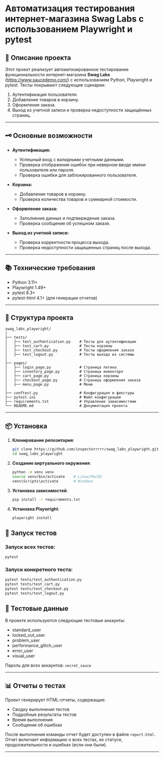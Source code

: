 # Автоматизация тестирования интернет-магазина Swag Labs с использованием Playwright и pytest

## 📝 Описание проекта

Этот проект реализует автоматизированное тестирование функциональности интернет-магазина **Swag Labs** (https://www.saucedemo.com/) с использованием Python, Playwright и pytest. Тесты покрывают следующие сценарии:

1. Аутентификация пользователя.  
2. Добавление товаров в корзину.  
3. Оформление заказа.  
4. Выход из учетной записи и проверка недоступности защищённых страниц.  

---

## 🗝️ Основные возможности

- **Аутентификация:**
  - Успешный вход с валидными учетными данными.
  - Проверка отображения ошибок при неверном вводе имени пользователя или пароля.
  - Проверка ошибки для заблокированного пользователя.

- **Корзина:**
  - Добавление товаров в корзину.
  - Проверка количества товаров и суммарной стоимости.

- **Оформление заказа:**
  - Заполнение данных и подтверждение заказа.
  - Проверка сообщения об успешном заказе.

- **Выход из учетной записи:**
  - Проверка корректности процесса выхода.
  - Проверка недоступности защищенных страниц после выхода.

---

## 📚 Технические требования

- Python 3.11+
- Playwright 1.49+
- pytest 8.3+
- pytest-html 4.1+ (для генерации отчетов)

---
## 📂 Структура проекта

```plaintext
swag_labs_playwright/
│
├── tests/
│   ├── test_authentication.py    # Тесты для аутентификации
│   ├── test_cart.py              # Тесты корзины
│   ├── test_checkout.py          # Тесты оформления заказа
│   ├── test_logout.py            # Тесты выхода из системы
│
├── pages/
│   ├── login_page.py             # Страница логина
│   ├── inventory_page.py         # Страница инвентаря
│   ├── cart_page.py              # Страница корзины
│   ├── checkout_page.py          # Страница оформления заказа
│   ├── menu_page.py              # Меню
│     
├── conftest.py                   # Конфигурация и фикстуры
├── pytest.ini                    # Файл конфигурации
├── requirements.txt              # Управление зависимостями
└── README.md                     # Документация проекта
```

---
## 📦 Установка

1. **Клонирование репозитория**:
   ```bash
   git clone https://github.com/inspectorrrrr/swag_labs_playwright.git
   cd swag_labs_playwright
   ```

2. **Создание виртуального окружения**:
   ```bash
   python -m venv venv
   source venv/bin/activate    # Linux/MacOS
   venv\Scripts\activate       # Windows
   ```

3. **Установка зависимостей**:
   ```bash
   pip install -r requirements.txt
   ```

4. **Установка Playwright**:
    ```bash
    playwright install
    ```

## 🚀 Запуск тестов

### Запуск всех тестов:
```bash
pytest
```

### Запуск конкретного теста:
```bash
pytest tests/test_authentication.py
pytest tests/test_cart.py
pytest tests/test_checkout.py
pytest tests/test_logout.py
```


## 📑 Тестовые данные
В проекте используются следующие тестовые аккаунты:
- standard_user
- locked_out_user
- problem_user
- performance_glitch_user
- error_user
- visual_user

Пароль для всех аккаунтов: `secret_sauce`

---

## 📊 Отчеты о тестах

Проект генерирует HTML-отчеты, содержащие:
- Сводку выполнения тестов
- Подробные результаты тестов
- Время выполнения
- Сообщения об ошибках

После выполнения команды отчет будет доступен в файле `report.html`. Отчет включает информацию о всех тестах, их статусе, продолжительности и ошибках (если они были).

---
